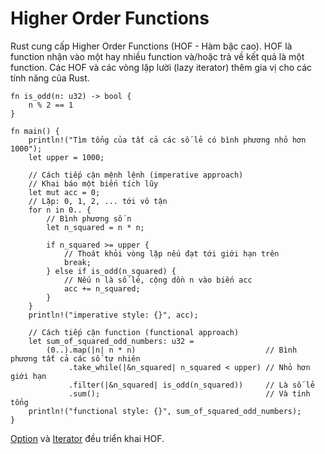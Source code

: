 # Higher Order Functions

Rust cung cấp Higher Order Functions (HOF - Hàm bậc cao). HOF là function nhận
vào một hay nhiều function và/hoặc trả về kết quả là một function. Các HOF và
các vòng lặp lười (lazy iterator) thêm gia vị cho các tính năng của Rust.

```rust,editable
fn is_odd(n: u32) -> bool {
    n % 2 == 1
}

fn main() {
    println!("Tìm tổng của tất cả các số lẻ có bình phương nhỏ hơn 1000");
    let upper = 1000;

    // Cách tiếp cận mệnh lệnh (imperative approach)
    // Khai báo một biến tích lũy
    let mut acc = 0;
    // Lặp: 0, 1, 2, ... tới vô tận
    for n in 0.. {
        // Bình phương số n
        let n_squared = n * n;

        if n_squared >= upper {
            // Thoát khỏi vòng lặp nếu đạt tới giới hạn trên
            break;
        } else if is_odd(n_squared) {
            // Nếu n là số lẻ, cộng dồn n vào biến acc
            acc += n_squared;
        }
    }
    println!("imperative style: {}", acc);

    // Cách tiếp cận function (functional approach)
    let sum_of_squared_odd_numbers: u32 =
        (0..).map(|n| n * n)                             // Bình phương tất cả các số tự nhiên
             .take_while(|&n_squared| n_squared < upper) // Nhỏ hơn giới hạn
             .filter(|&n_squared| is_odd(n_squared))     // Là số lẻ
             .sum();                                     // Và tính tổng
    println!("functional style: {}", sum_of_squared_odd_numbers);
}
```

[Option][option]
và
[Iterator][iter]
đều triển khai HOF.

[option]: https://doc.rust-lang.org/core/option/enum.Option.html
[iter]: https://doc.rust-lang.org/core/iter/trait.Iterator.html